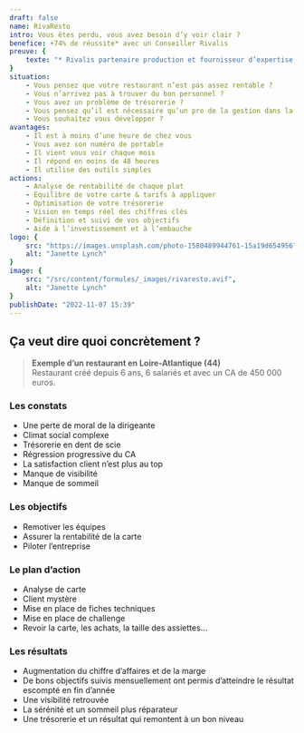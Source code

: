 ```yaml
---
draft: false
name: RivaResto
intro: Vous êtes perdu, vous avez besoin d’y voir clair ?
benefice: +74% de réussite* avec un Conseiller Rivalis
preuve: {
    texte: "* Rivalis partenaire production et fournisseur d’expertise interne de Cauchemar en Cuisine sur M6. Grâce à l’accompagnement Rivalis, 74% des restaurateurs sont encore en activité après l’émission contre 50% sans l’accompagnement Rivalis.",
}
situation:
    - Vous pensez que votre restaurant n’est pas assez rentable ?
    - Vous n’arrivez pas à trouver du bon personnel ?
    - Vous avez un problème de trésorerie ?
    - Vous pensez qu’il est nécessaire qu’un pro de la gestion dans la restauration vous aide ?
    - Vous souhaitez vous développer ?
avantages:
    - Il est à moins d’une heure de chez vous
    - Vous avez son numéro de portable
    - Il vient vous voir chaque mois
    - Il répond en moins de 48 heures
    - Il utilise des outils simples
actions:
    - Analyse de rentabilité de chaque plat
    - Equilibre de votre carte & tarifs à appliquer
    - Optimisation de votre trésorerie
    - Vision en temps réel des chiffres clés
    - Définition et suivi de vos objectifs
    - Aide à l’investissement et à l’embauche
logo: {
    src: "https://images.unsplash.com/photo-1580489944761-15a19d654956?&fit=crop&w=280",
    alt: "Janette Lynch"
}
image: {
    src: "/src/content/formules/_images/rivaresto.avif",
    alt: "Janette Lynch"
}
publishDate: "2022-11-07 15:39"
---
```


##  Ça veut dire quoi concrètement ?

> **Exemple d’un restaurant en Loire-Atlantique (44)**  
> Restaurant créé depuis 6 ans, 6 salariés et avec un CA de 450 000 euros.

### Les constats
- Une perte de moral de la dirigeante
- Climat social complexe
- Trésorerie en dent de scie
- Régression progressive du CA
- La satisfaction client n’est plus au top
- Manque de visibilité
- Manque de sommeil

### Les objectifs
- Remotiver les équipes
- Assurer la rentabilité de la carte
- Piloter l’entreprise

### Le plan d’action
- Analyse de carte
- Client mystère
- Mise en place de fiches techniques
- Mise en place de challenge
- Revoir la carte, les achats, la taille des assiettes...

### Les résultats
- Augmentation du chiffre d’affaires et de la marge
- De bons objectifs suivis mensuellement ont permis d’atteindre le résultat escompté en fin d’année
- Une visibilité retrouvée
- La sérénité et un sommeil plus réparateur
- Une trésorerie et un résultat qui remontent à un bon niveau
